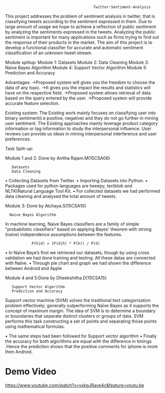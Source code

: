                                             Twitter-Sentiment-Analysis
This project addresses the problem of sentiment analysis in twitter, that is classifying tweets according to the sentiment expressed in them. Due to large amount of usage we hope to achieve a reflection of public sentiment by analyzing the sentiments expressed in the tweets. Analyzing the public sentiment is important for many applications such as firms trying to find out the response of their products in the market. The aim of this project is to develop a functional classifier for accurate and automatic sentiment classification of an unknown tweet stream.

Module splitup: Module 1: Datasets Module 2: Data Cleaning Module 3: Naive Bayes Algorithm Module 4: Support Vector Algorithm Module 5: Prediction and Accuracy

Advantages: ->Proposed system will gives you the freedom to choose the data of any topic. ->It gives you the impact the results and statistics will have on the respective field. ->Proposed system allows retrieval of data based on the query entered by the user. ->Proposed system will provide accurate feature selection.

Existing system: The Existing work mainly focuses on classifying user into binary sentiment(i.e positive, negative) and they do not go further in mining user sentiment. The Existing approaches mainly leverage product category information or tag information to study the interpersonal influence. User reviews can provide us ideas in mining interpersonal interference and user preferences.

Task Split-up:

Module 1 and 2: Done by Anitha Rajam.M(15CSA06)

       Datasets
       Data Cleaning
•	Collecting Datasets from Twitter. •	Importing Datasets into Python. •	Packages used for python languages are tweepy, textblob and NLTK(Natural Language Tool Kit. •	For collected datasets we had performed data cleaning and analysed the total amount of tweets.

Module 3: Done by Atchaya.S(15CSA10)

      Naive Bayes Algorithm
In machine learning, Naive Bayes classifiers are a family of simple "probabilistic classifiers" based on applying Bayes' theorem with strong (naive) independence assumptions between the features.

                P(h|d) = (P(d|h) * P(h)) / P(d) 
•	In Naïve Baye’s first we retrieved our datasets, though by using cross validation we had done training and testing. All these datas are connected with Naïve. •	Through pie chart and graph we had shown the difference between Android and Apple

Module 4 and 5:Done by Dheekshitha.D(15CSA15)

       Support Vector Algorithm
       Prediction and Accuracy
Support vector machine (SVM) solves the traditional text categorization problem effectively; generally outperforming Naïve Bayes as it supports the concept of maximum margin. The idea of SVM is to determine a boundary or boundaries that separate distinct clusters or groups of data. SVM performs this task constructing a set of points and separating those points using mathematical formulas.

•	The same steps had been followed for Support vector algorithm •	Finally the accuracy for both algorithms are equal with the difference in timings .Hence the prediction shows that the positive comments for iphone is more then Android.


# Demo Video

https://www.youtube.com/watch?v=yxkgJRave4c&feature=youtu.be
